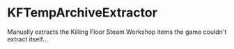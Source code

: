 # KFTempArchiveExtractor
Manually extracts the Killing Floor Steam Workshop items the game couldn't extract itself...
